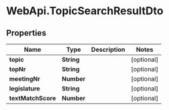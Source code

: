 # WebApi.TopicSearchResultDto

## Properties
Name | Type | Description | Notes
------------ | ------------- | ------------- | -------------
**topic** | **String** |  | [optional] 
**topNr** | **String** |  | [optional] 
**meetingNr** | **Number** |  | [optional] 
**legislature** | **String** |  | [optional] 
**textMatchScore** | **Number** |  | [optional] 
